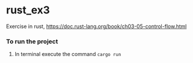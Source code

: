 # rust_ex3
Exercise in rust, https://doc.rust-lang.org/book/ch03-05-control-flow.html

### To run the project
1. In terminal execute the command ```cargo run```